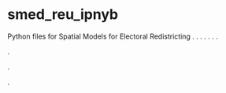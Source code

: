 # smed_reu_ipnyb
Python files for Spatial Models for Electoral Redistricting
.
.
.
.
.
.
.


.


.








.
